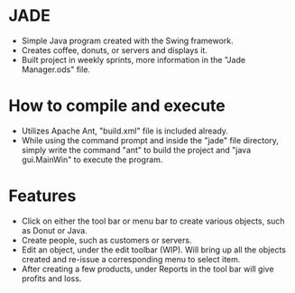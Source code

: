 # JADE
* Simple Java program created with the Swing framework.
* Creates coffee, donuts, or servers and displays it.
* Built project in weekly sprints, more information in the "Jade Manager.ods" file.

# How to compile and execute
* Utilizes Apache Ant, "build.xml" file is included already.
* While using the command prompt and inside the "jade" file directory, simply write the command "ant" to build the project and "java gui.MainWin" to execute the program.

# Features
* Click on either the tool bar or menu bar to create various objects, such as Donut or Java. 
* Create people, such as customers or servers. 
* Edit an object, under the edit toolbar (WIP). Will bring up all the objects created and re-issue a corresponding menu to select item.
* After creating a few products, under Reports in the tool bar will give profits and loss.
